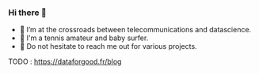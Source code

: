 ### Hi there 👋

- 🔭 I’m at the crossroads between telecommunications and datascience.
- 🌱 I'm a tennis amateur and baby surfer.
- 👯 Do not hesitate to reach me out for various projects.

TODO : https://dataforgood.fr/blog

